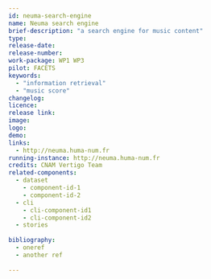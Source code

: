 ```yaml
---
id: neuma-search-engine
name: Neuma search engine
brief-description: "a search engine for music content"
type:
release-date: 
release-number:
work-package: WP1 WP3
pilot: FACETS
keywords:
  - "information retrieval"
  - "music score"
changelog:
licence:
release link:
image:
logo:
demo:
links: 
  - http://neuma.huma-num.fr
running-instance: http://neuma.huma-num.fr
credits: CNAM Vertigo Team
related-components:
  - dataset 
    - component-id-1
    - component-id-2 
  - cli
    - cli-component-id1
    - cli-component-id2
  - stories 
  
bibliography: 
  - oneref
  - another ref
  
--- 
```

